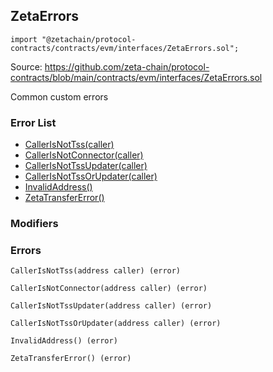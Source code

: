 ## ZetaErrors

```solidity
import "@zetachain/protocol-contracts/contracts/evm/interfaces/ZetaErrors.sol";
```

Source: https://github.com/zeta-chain/protocol-contracts/blob/main/contracts/evm/interfaces/ZetaErrors.sol

Common custom errors

### Error List

* [CallerIsNotTss(caller)](#ZetaErrors-CallerIsNotTss-address-)
* [CallerIsNotConnector(caller)](#ZetaErrors-CallerIsNotConnector-address-)
* [CallerIsNotTssUpdater(caller)](#ZetaErrors-CallerIsNotTssUpdater-address-)
* [CallerIsNotTssOrUpdater(caller)](#ZetaErrors-CallerIsNotTssOrUpdater-address-)
* [InvalidAddress()](#ZetaErrors-InvalidAddress--)
* [ZetaTransferError()](#ZetaErrors-ZetaTransferError--)

### Modifiers

### Errors

```
CallerIsNotTss(address caller) (error)
```

<a name="ZetaErrors-CallerIsNotTss-address-"></a>

```
CallerIsNotConnector(address caller) (error)
```

<a name="ZetaErrors-CallerIsNotConnector-address-"></a>

```
CallerIsNotTssUpdater(address caller) (error)
```

<a name="ZetaErrors-CallerIsNotTssUpdater-address-"></a>

```
CallerIsNotTssOrUpdater(address caller) (error)
```

<a name="ZetaErrors-CallerIsNotTssOrUpdater-address-"></a>

```
InvalidAddress() (error)
```

<a name="ZetaErrors-InvalidAddress--"></a>

```
ZetaTransferError() (error)
```

<a name="ZetaErrors-ZetaTransferError--"></a>

